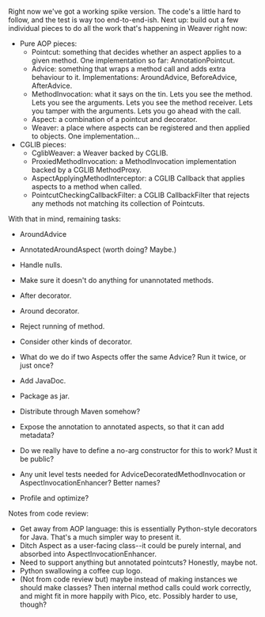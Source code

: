 Right now we've got a working spike version. The code's a little hard to follow, and the test is way too
end-to-end-ish. Next up: build out a few individual pieces to do all the work that's happening in Weaver
right now:

* Pure AOP pieces:
  * Pointcut: something that decides whether an aspect applies to a given method.
    One implementation so far: AnnotationPointcut.
  * Advice: something that wraps a method call and adds extra behaviour to it.
    Implementations: AroundAdvice, BeforeAdvice, AfterAdvice.
  * MethodInvocation: what it says on the tin. Lets you see the method. Lets you see the arguments.
    Lets you see the method receiver. Lets you tamper with the arguments.
    Lets you go ahead with the call.
  * Aspect: a combination of a pointcut and decorator.
  * Weaver: a place where aspects can be registered and then applied to objects.
    One implementation...
* CGLIB pieces:
  * CglibWeaver: a Weaver backed by CGLIB.
  * ProxiedMethodInvocation: a MethodInvocation implementation backed by a CGLIB MethodProxy.
  * AspectApplyingMethodInterceptor: a CGLIB Callback that applies aspects to a method when called.
  * PointcutCheckingCallbackFilter: a CGLIB CallbackFilter that rejects any methods not matching its
    collection of Pointcuts.

With that in mind, remaining tasks:

* AroundAdvice
* AnnotatedAroundAspect (worth doing? Maybe.)

* Handle nulls.
* Make sure it doesn't do anything for unannotated methods.
* After decorator.
* Around decorator.
* Reject running of method.
* Consider other kinds of decorator.
* What do we do if two Aspects offer the same Advice? Run it twice, or just once?
* Add JavaDoc.
* Package as jar.
* Distribute through Maven somehow?
* Expose the annotation to annotated aspects, so that it can add metadata?
* Do we really have to define a no-arg constructor for this to work? Must it be public?
* Any unit level tests needed for AdviceDecoratedMethodInvocation or AspectInvocationEnhancer? Better names?
* Profile and optimize?

Notes from code review:

* Get away from AOP language: this is essentially Python-style decorators for Java. That's a much simpler way to
  present it.
* Ditch Aspect as a user-facing class--it could be purely internal, and absorbed into AspectInvocationEnhancer.
* Need to support anything but annotated pointcuts? Honestly, maybe not.
* Python swallowing a coffee cup logo.
* (Not from code review but) maybe instead of making instances we should make classes? Then internal method calls
  could work correctly, and might fit in more happily with Pico, etc. Possibly harder to use, though?
